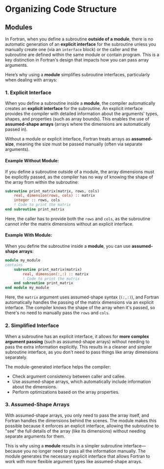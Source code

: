 # Organizing Code Structure

## Modules

In Fortran, when you define a subroutine **outside of a module**, there is no automatic generation of an **explicit interface** for the subroutine unless you manually create one (via an `interface` block) or the caller and the subroutine are defined within the same module or contain program. This is a key distinction in Fortran's design that impacts how you can pass array arguments.

Here’s why using a **module** simplifies subroutine interfaces, particularly when dealing with arrays:

### 1. **Explicit Interface**
When you define a subroutine inside a **module**, the compiler automatically creates an **explicit interface** for the subroutine. An explicit interface provides the compiler with detailed information about the arguments' types, shapes, and properties (such as array bounds). This enables the use of **assumed-shape arrays** (arrays where the dimensions are automatically passed in).

Without a module or explicit interface, Fortran treats arrays as **assumed-size**, meaning the size must be passed manually (often via separate arguments).

#### Example Without Module:
If you define a subroutine outside of a module, the array dimensions must be explicitly passed, as the compiler has no way of knowing the shape of the array from within the subroutine:
```fortran
subroutine print_matrix(matrix, rows, cols)
    real, dimension(rows, cols) :: matrix
    integer :: rows, cols
    ! Code to print the matrix
end subroutine print_matrix
```
Here, the caller has to provide both the `rows` and `cols`, as the subroutine cannot infer the matrix dimensions without an explicit interface.

#### Example With Module:
When you define the subroutine inside a **module**, you can use **assumed-shape arrays**:
```fortran
module my_module
contains
    subroutine print_matrix(matrix)
        real, dimension(:,:) :: matrix
        ! Code to print the matrix
    end subroutine print_matrix
end module my_module
```
Here, the `matrix` argument uses assumed-shape syntax (`(:,:)`), and Fortran automatically handles the passing of the matrix dimensions via an explicit interface. The compiler knows the shape of the array when it's passed, so there's no need to manually pass the `rows` and `cols`.

### 2. **Simplified Interface**
When a subroutine has an explicit interface, it allows for **more complex argument passing** (such as assumed-shape arrays) without needing to pass the extra information explicitly. This results in a cleaner and simpler subroutine interface, as you don't need to pass things like array dimensions separately.

The module-generated interface helps the compiler:
- Check argument consistency between caller and callee.
- Use assumed-shape arrays, which automatically include information about the dimensions.
- Perform optimizations based on the array properties.

### 3. **Assumed-Shape Arrays**
With assumed-shape arrays, you only need to pass the array itself, and Fortran handles the dimensions behind the scenes. The module makes this possible because it enforces an explicit interface, allowing the subroutine to "see" the full details of the array (like its dimensions) without needing separate arguments for them.

This is why using a **module** results in a simpler subroutine interface—because you no longer need to pass all the information manually. The module generates the necessary explicit interface that allows Fortran to work with more flexible argument types like assumed-shape arrays.
